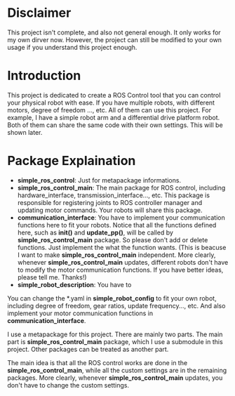 # Disclaimer
This project isn't complete, and also not general enough. It only works for my own dirver now.
However, the project can still be modified to your own usage if you understand this project enough.

# Introduction
This project is dedicated to create a ROS Control tool that you can control your physical robot with ease. 
If you have multiple robots, with different motors, degree of freedom ..., etc. All of them can use this project.
For example, I have a simple robot arm and a differential drive platform robot. Both of them can share the same code with their own settings. This will be shown later.

# Package Explaination
- **simple_ros_control**: 
Just for metapackage informations.
- **simple_ros_control_main**:
The main package for ROS control, including hardware_interface, transmission_interface..., etc. This package is responsible for registering joints to ROS controller manager and updating motor commands. Your robots will share this package.
- **communication_interface**:
You have to implement your communication functions here to fit your robots. Notice that all the functions defined here, such as **init()** and **update_pp()**, will be called by **simple_ros_control_main** package. So please don't add or delete functions. Just implement the what the function wants. (This is beacuse I want to make **simple_ros_control_main** independent. More clearly, whenever **simple_ros_control_main** updates, different robots don't have to modify the motor communication functions. If you have better ideas, please tell me. Thanks!)
- **simple_robot_description**:
You have to

You can change the \*.yaml in **simple_robot_config** to fit your own robot, 
including degree of freedom, gear ratios, update frequency..., etc.
And also implement your motor communication functions in **communication_interface**.

I use a metapackage for this project. There are mainly two parts. 
The main part is **simple_ros_control_main** package, which I use a submodule in this project.
Other packages can be treated as another part.

The main idea is that all the ROS control works are done in the **simple_ros_control_main**, 
while all the custom settings are in the remaining packages.
More clearly, whenever **simple_ros_control_main** updates, you don't have to change the custom settings.



